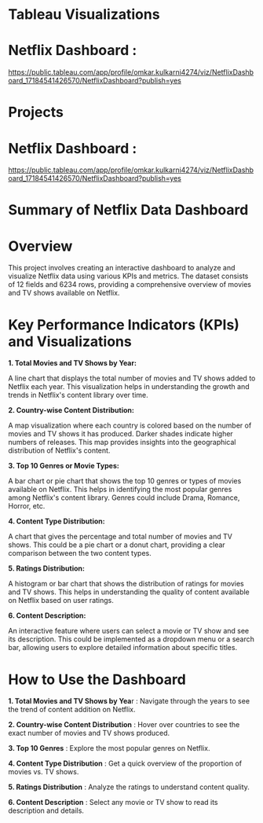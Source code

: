 # Tableau Visualizations

# Netflix Dashboard : 
https://public.tableau.com/app/profile/omkar.kulkarni4274/viz/NetflixDashboard_17184541426570/NetflixDashboard?publish=yes

# Projects

# Netflix Dashboard :
https://public.tableau.com/app/profile/omkar.kulkarni4274/viz/NetflixDashboard_17184541426570/NetflixDashboard?publish=yes

# Summary of Netflix Data Dashboard
# Overview
This project involves creating an interactive dashboard to analyze and visualize Netflix data using various KPIs and metrics. The dataset consists of 12 fields and 6234 rows, providing a comprehensive overview of movies and TV shows available on Netflix.

# Key Performance Indicators (KPIs) and Visualizations
**1. Total Movies and TV Shows by Year:**

A line chart that displays the total number of movies and TV shows added to Netflix each year. This visualization helps in understanding the growth and trends in Netflix's content library over time.

**2. Country-wise Content Distribution:**

A map visualization where each country is colored based on the number of movies and TV shows it has produced. Darker shades indicate higher numbers of releases. This map provides insights into the geographical distribution of Netflix's content.

**3. Top 10 Genres or Movie Types:**

A bar chart or pie chart that shows the top 10 genres or types of movies available on Netflix. This helps in identifying the most popular genres among Netflix's content library. Genres could include Drama, Romance, Horror, etc.

**4. Content Type Distribution:**

A chart that gives the percentage and total number of movies and TV shows. This could be a pie chart or a donut chart, providing a clear comparison between the two content types.

**5. Ratings Distribution:**

A histogram or bar chart that shows the distribution of ratings for movies and TV shows. This helps in understanding the quality of content available on Netflix based on user ratings.

**6. Content Description:**

An interactive feature where users can select a movie or TV show and see its description. This could be implemented as a dropdown menu or a search bar, allowing users to explore detailed information about specific titles.

# How to Use the Dashboard
**1. Total Movies and TV Shows by Yea**r : Navigate through the years to see the trend of content addition on Netflix.

**2. Country-wise Content Distribution** : Hover over countries to see the exact number of movies and TV shows produced.

**3. Top 10 Genres** : Explore the most popular genres on Netflix.

**4. Content Type Distribution** : Get a quick overview of the proportion of movies vs. TV shows.

**5. Ratings Distribution** : Analyze the ratings to understand content quality.

**6. Content Description** : Select any movie or TV show to read its description and details.


